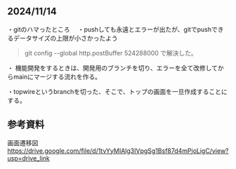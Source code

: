 ## 2024/11/14
・gitのハマったところ
　・pushしても永遠とエラーが出たが、gitでpushできるデータサイズの上限が小さかったよう
> git config --global http.postBuffer 524288000
で解決した。

・ 機能開発をするときは、開発用のブランチを切り、エラーを全て改修してからmainにマージする流れを作る。

・topwireというbranchを切った、そこで、トップの画面を一旦作成することにする。


## 参考資料
画面遷移図
https://drive.google.com/file/d/1tvYyMIAlg3IVpgSg1Bsf87d4mPjoLigC/view?usp=drive_link
